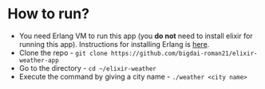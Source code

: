 
How to run?
=======

- You need Erlang VM to run this app (you **do not** need to install elixir for running this app). Instructions for installing Erlang is [here](http://elixir-lang.org/install.html#installing-erlang).
- Clone the repo - ```git clone https://github.com/bigdai-roman21/elixir-weather-app```
- Go to the directory - ```cd ~/elixir-weather```
- Execute the command by giving a city name - ```./weather <city name>```
